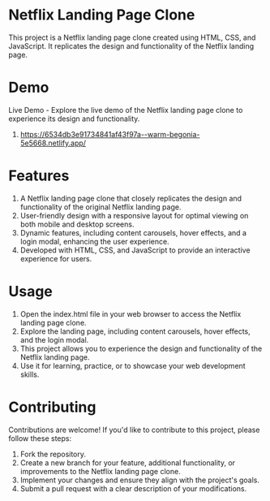 # Netflix Landing Page Clone

This project is a Netflix landing page clone created using HTML, CSS, and JavaScript. It replicates the design and functionality of the Netflix landing page.

# Demo

Live Demo - Explore the live demo of the Netflix landing page clone to experience its design and functionality.
1) https://6534db3e91734841af43f97a--warm-begonia-5e5668.netlify.app/

# Features

1) A Netflix landing page clone that closely replicates the design and functionality of the original Netflix landing page.
2) User-friendly design with a responsive layout for optimal viewing on both mobile and desktop screens.
3) Dynamic features, including content carousels, hover effects, and a login modal, enhancing the user experience.
4) Developed with HTML, CSS, and JavaScript to provide an interactive experience for users.

# Usage

1) Open the index.html file in your web browser to access the Netflix landing page clone.
2) Explore the landing page, including content carousels, hover effects, and the login modal.
3) This project allows you to experience the design and functionality of the Netflix landing page.
4) Use it for learning, practice, or to showcase your web development skills.

# Contributing
Contributions are welcome! If you'd like to contribute to this project, please follow these steps:

1) Fork the repository.
2) Create a new branch for your feature, additional functionality, or improvements to the Netflix landing page clone.
3) Implement your changes and ensure they align with the project's goals.
4) Submit a pull request with a clear description of your modifications.

